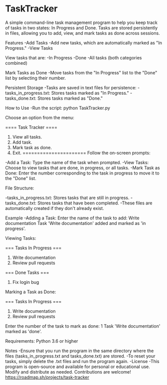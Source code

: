 # TaskTracker

A simple command-line task management program to help you keep track of tasks in two states: In Progress and Done. Tasks are stored persistently in files, allowing you to add, view, and mark tasks as done across sessions.

Features
  -Add Tasks
  -Add new tasks, which are automatically marked as "In Progress."
  -View Tasks

View tasks that are:
  -In Progress
  -Done
  -All tasks (both categories combined)
  
Mark Tasks as Done
  -Move tasks from the "In Progress" list to the "Done" list by selecting their number.
  
Persistent Storage
  -Tasks are saved in text files for persistence:
  -tasks_in_progress.txt: Stores tasks marked as "In Progress."
  -tasks_done.txt: Stores tasks marked as "Done."
  
How to Use
  -Run the script:
    python TaskTracker.py
    
Choose an option from the menu:

==== Task Tracker ====
1. View all tasks.
2. Add task.
3. Mark task as done.
4. Exit.
======================
Follow the on-screen prompts:

  -Add a Task: Type the name of the task when prompted.
  -View Tasks: Choose to view tasks that are done, in progress, or all tasks.
  -Mark Task as Done: Enter the number corresponding to the task in progress to move it to the "Done" list.
  
File Structure:

  -tasks_in_progress.txt: Stores tasks that are still in progress.
  -tasks_done.txt: Stores tasks that have been completed.
  -These files are automatically created if they don't already exist.

Example
  -Adding a Task:
Enter the name of the task to add: Write documentation
Task 'Write documentation' added and marked as 'in progress'.

Viewing Tasks:

=== Tasks In Progress ===
1. Write documentation
2. Review pull requests

=== Done Tasks ===
1. Fix login bug

Marking a Task as Done:

=== Tasks In Progress ===
1. Write documentation
2. Review pull requests

Enter the number of the task to mark as done: 1
Task 'Write documentation' marked as 'done'.

Requirements:
Python 3.6 or higher

Notes
-Ensure that you run the program in the same directory where the files (tasks_in_progress.txt and tasks_done.txt) are stored.
-To reset your tasks, simply delete the .txt files and run the program again.
-License
-This program is open-source and available for personal or educational use. Modify and distribute as needed. Contributions are welcome!
https://roadmap.sh/projects/task-tracker





